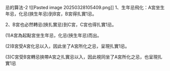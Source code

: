忌的算法-2
![[Pasted image 20250328105409.png]]
1、生年忌飛化：A宮坐生年忌，化忌(挾生年忌)到B宮，B宮得扎實1忌。

2、B宮也必然轉忌(挾扎實忌)到C宮，C宮也得扎實1忌。

(1)A宮為起點宮坐生年忌，化忌(挾生年忌)而出。

(2)B宮受A宮化忌以入，因此坐了A宮所化之忌，呈現扎實1忌。

(3)C宮受B宮轉忌挾帶A宮之扎實忌以入，因此視同坐了A宮所化之忌，也呈現扎實1忌